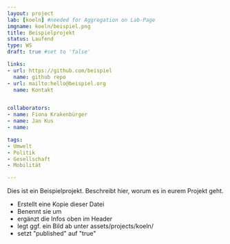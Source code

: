 ```yaml
---
layout: project
lab: [koeln] #needed for Aggregation on Lab-Page
imgname: koeln/beispiel.png
title: Beispielprojekt
status: Laufend
type: WS
draft: true #set to 'false'

links:
- url: https://github.com/beispiel
  name: github repo
- url: mailto:hello@beispiel.org
  name: Kontakt


collaborators:
- name: Fiona Krakenbürger
- name: Jan Kus
- name:

tags:
- Umwelt
- Politik
- Gesellschaft
- Mobilität

---
```


Dies ist ein Beispielprojekt. Beschreibt hier, worum es in eurem Projekt geht.

- Erstellt eine Kopie dieser Datei
- Benennt sie um
- ergänzt die Infos oben im Header
- legt ggf. ein Bild ab unter assets/projects/koeln/
- setzt "published" auf "true"
